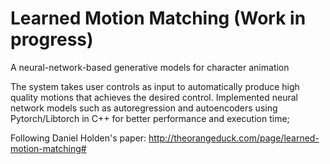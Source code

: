 # Learned Motion Matching (Work in progress)

A neural-network-based generative models for character animation

The system takes user controls as input to automatically produce high quality motions that achieves the desired control. Implemented neural network models such as autoregression and autoencoders using Pytorch/Libtorch in C++ for better
performance and execution time;

Following Daniel Holden's paper: http://theorangeduck.com/page/learned-motion-matching#
